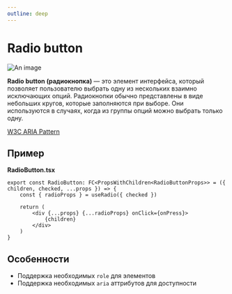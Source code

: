```yaml
---
outline: deep
---
```


# Radio button

![An image](/radio.png)

**Radio button (радиокнопка)** — это элемент интерфейса, который позволяет пользователю выбрать одну из нескольких взаимно исключающих опций. Радиокнопки обычно представлены в виде небольших кругов, которые заполняются при выборе. Они используются в случаях, когда из группы опций можно выбрать только одну.

[W3C ARIA Pattern](https://www.w3.org/WAI/ARIA/apg/patterns/radio/)

## Пример

**RadioButton.tsx**

```tsx
export const RadioButton: FC<PropsWithChildren<RadioButtonProps>> = ({ children, checked, ...props }) => {
	const { radioProps } = useRadio({ checked })

	return (
        <div {...props} {...radioProps} onClick={onPress}>
	        {children}
        </div>
	)
}
```

## Особенности

- Поддержка необходимых `role` для элементов
- Поддержка необходимых `aria` аттрибутов для доступности
